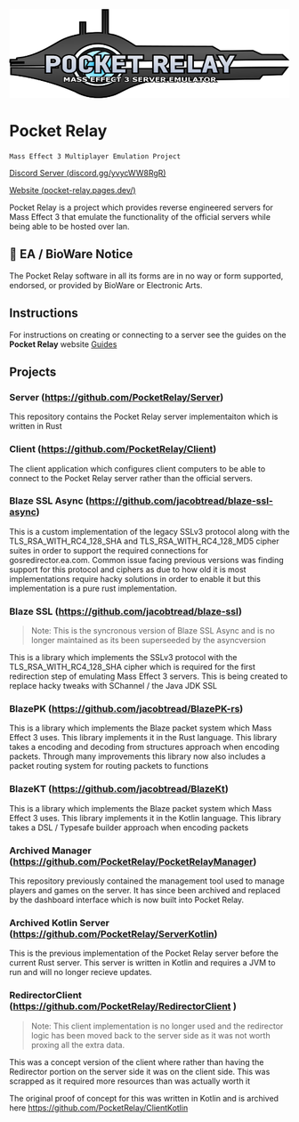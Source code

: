 <img src="https://raw.githubusercontent.com/PocketRelay/.github/main/assets/logo-new-text.svg" width="100%" height="160px">

# Pocket Relay

`Mass Effect 3 Multiplayer Emulation Project`

[Discord Server (discord.gg/yvycWW8RgR)](https://discord.gg/yvycWW8RgR)

[Website (pocket-relay.pages.dev/)](https://pocket-relay.pages.dev)

Pocket Relay is a project which provides reverse engineered servers for Mass Effect 3 that emulate
the functionality of the official servers while being able to be hosted over lan.

## 📌 EA / BioWare Notice
The Pocket Relay software in all its forms are in no way or form supported, endorsed, or provided by BioWare or Electronic Arts.

## Instructions

For instructions on creating or connecting to a server see the guides on the **Pocket Relay** website 
[Guides](https://pocket-relay.pages.dev/guide/)

## Projects

### Server (https://github.com/PocketRelay/Server)

This repository contains the Pocket Relay server implementaiton which is written in Rust

### Client (https://github.com/PocketRelay/Client)
The client application which configures client computers to be able to connect to the 
Pocket Relay server rather than the official servers.


### Blaze SSL Async (https://github.com/jacobtread/blaze-ssl-async)

This is a custom implementation of the legacy SSLv3 protocol along with the 
TLS_RSA_WITH_RC4_128_SHA and TLS_RSA_WITH_RC4_128_MD5 cipher suites in order to 
support the required connections for gosredirector.ea.com. Common issue facing previous versions was finding support for this protocol and ciphers as due to how old it is most implementations require hacky solutions in order to enable it but this implementation is a pure rust implementation.

### Blaze SSL (https://github.com/jacobtread/blaze-ssl)

> Note: This is the syncronous version of Blaze SSL Async and is no longer maintained as its been superseeded by the asyncversion

This is a library which implements the SSLv3 protocol with the TLS_RSA_WITH_RC4_128_SHA cipher which is 
required for the first redirection step of emulating Mass Effect 3 servers. This is being created to 
replace hacky tweaks with SChannel / the Java JDK SSL

### BlazePK (https://github.com/jacobtread/BlazePK-rs)

This is a library which implements the Blaze packet system which Mass Effect 3 uses. This library
implements it in the Rust language. This library takes a encoding and decoding from structures 
approach when encoding packets. Through many improvements this library now also includes a packet routing system for routing
packets to functions

### BlazeKT (https://github.com/jacobtread/BlazeKt)

This is a library which implements the Blaze packet system which Mass Effect 3 uses. This library
implements it in the Kotlin language. This library takes a DSL / Typesafe builder approach when 
encoding packets

### Archived Manager (https://github.com/PocketRelay/PocketRelayManager)

This repository previously contained the management tool used to manage players and games on 
the server. It has since been archived and replaced by the dashboard interface which is now
built into Pocket Relay.

### Archived Kotlin Server (https://github.com/PocketRelay/ServerKotlin)
This is the previous implementation of the Pocket Relay server before the current Rust server. This
server is written in Kotlin and requires a JVM to run and will no longer recieve updates.

### RedirectorClient  (https://github.com/PocketRelay/RedirectorClient )

> Note: This client implementation is no longer used and the redirector logic has been moved back
> to the server side as it was not worth proxing all the extra data.

This was a concept version of the client where rather than having the Redirector portion on the server side it was on the
client side. This was scrapped as it required more resources 
than was actually worth it

The original proof of concept for this was written in Kotlin and is archived here https://github.com/PocketRelay/ClientKotlin

